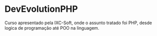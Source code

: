 # DevEvolutionPHP
Curso apresentado pela IXC-Soft, onde o assunto tratado foi PHP, desde logica de programação até POO na linguagem.
